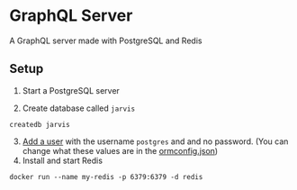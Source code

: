 # GraphQL Server

A GraphQL server made with PostgreSQL and Redis

## Setup

1. Start a PostgreSQL server

2. Create database called `jarvis`

```
createdb jarvis
```

3. [Add a user](https://medium.com/coding-blocks/creating-user-database-and-adding-access-on-postgresql-8bfcd2f4a91e)
   with the username `postgres` and and no password. (You can change what these
   values are in the
   [ormconfig.json](https://github.com/akahn87/jarvis/blob/master/packages/server/server/ormconfig.json))
4. Install and start Redis

```
docker run --name my-redis -p 6379:6379 -d redis
```
